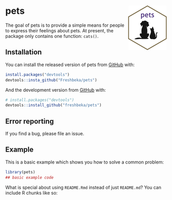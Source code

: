 
<!-- README.md is generated from README.Rmd. Please edit that file -->

# pets <img src="man/figures/logo.png" align="right" alt="" width="120" />

<!-- badges: start -->

<!-- badges: end -->

The goal of pets is to provide a simple means for people to express
their feelings about pets. At present, the package only contains one
function: `cats()`.

## Installation

You can install the released version of pets from
[GitHub](https://github.com) with:

``` r
install.packages("devtools")
devtools::insta_github("Freshbeka/pets")
```

And the development version from [GitHub](https://github.com/) with:

``` r
# install.packages("devtools")
devtools::install_github("freshbeka/pets")
```

## Error reporting

If you find a bug, please file an issue.

## Example

This is a basic example which shows you how to solve a common problem:

``` r
library(pets)
## basic example code
```

What is special about using `README.Rmd` instead of just `README.md`?
You can include R chunks like so:
